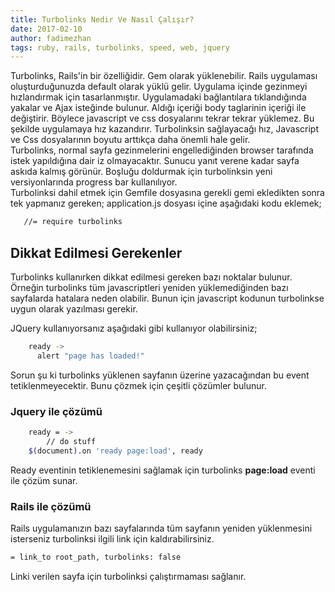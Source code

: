 ```yaml
---
title: Turbolinks Nedir Ve Nasıl Çalışır?
date: 2017-02-10
author: fadimezhan
tags: ruby, rails, turbolinks, speed, web, jquery
---
```


Turbolinks, Rails'in bir özelliğidir. Gem olarak yüklenebilir. Rails uygulaması oluşturduğunuzda default olarak yüklü gelir.
Uygulama içinde gezinmeyi hızlandırmak için tasarlanmıştır. Uygulamadaki bağlantılara tıklandığında yakalar ve Ajax isteğinde bulunur.
Aldığı içeriği body taglarinin içeriği ile değiştirir. Böylece javascript ve css dosyalarını tekrar tekrar yüklemez. Bu şekilde uygulamaya hız
kazandırır. Turbolinksin sağlayacağı hız, Javascript ve Css dosyalarının boyutu arttıkça daha önemli hale gelir.
<br/>
Turbolinks, normal sayfa gezinmelerini engellediğinden browser tarafında istek yapıldığına dair iz olmayacaktır. Sunucu yanıt
verene kadar sayfa askıda kalmış görünür. Boşluğu doldurmak için turbolinksin yeni versiyonlarında progress bar kullanılıyor.
<br/>
Turbolinksi dahil etmek için Gemfile dosyasına gerekli gemi ekledikten sonra tek yapmanız gereken; application.js
dosyası içine aşağıdaki kodu eklemek;

```bash
   //= require turbolinks
```

## Dikkat Edilmesi Gerekenler

Turbolinks kullanırken dikkat edilmesi gereken bazı noktalar bulunur. Örneğin turbolinks tüm javascriptleri yeniden yüklemediğinden bazı sayfalarda hatalara 
neden olabilir. Bunun için javascript kodunun turbolinkse uygun olarak yazılması gerekir.

JQuery kullanıyorsanız aşağıdaki gibi kullanıyor olabilirsiniz;

```bash
    ready ->
      alert "page has loaded!"
```
Sorun şu ki turbolinks yüklenen sayfanın üzerine yazacağından bu event tetiklenmeyecektir. Bunu çözmek için çeşitli çözümler bulunur.

### Jquery ile çözümü

```bash
    ready = ->
        // do stuff
    $(document).on 'ready page:load', ready
```

Ready eventinin tetiklenemesini sağlamak için turbolinks **page:load** eventi ile çözüm sunar.

### Rails ile çözümü

 Rails uygulamanızın bazı sayfalarında tüm sayfanın yeniden yüklenmesini isterseniz turbolinksi ilgili link için kaldırabilirsiniz.

```bash
= link_to root_path, turbolinks: false
```
 Linki verilen sayfa için turbolinksi çalıştırmaması sağlanır.

